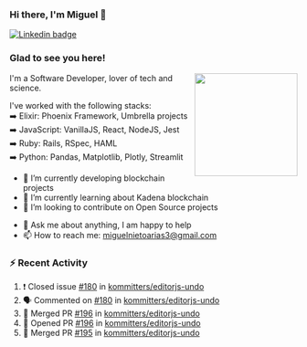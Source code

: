 ### Hi there, I'm Miguel 👋

<a href="https://linkedin.com/in/miguelnietoa/" target="_blank" rel="noopener noreferrer">
  <img src="https://img.shields.io/badge/-LinkedIn-0e76a8?style=flat-square&logo=Linkedin&logoColor=white" alt="Linkedin badge">
</a>
<!-- [![Website Badge](https://img.shields.io/badge/Website-3b5998?style=flat-square&logo=google-chrome&logoColor=white)](#notavailablenow#) 

<img src="https://i.imgur.com/tbrLrt5.gif" width=400 alt="Coding GIF" align="right"/>
-->


### Glad to see you here!
<a href="https://github.com/miguelnietoa"><img src="https://github-readme-stats-git-masterrstaa-rickstaa.vercel.app/api?username=miguelnietoa&show_icons=true&hide_border=true&count_private=true&include_all_commits=true&theme=tokyonight" height="180em" align="right"/></a>
I'm a Software Developer, lover of tech and science. 

I've worked with the following stacks:\
➡️ Elixir: Phoenix Framework, Umbrella projects\
➡️ JavaScript: VanillaJS, React, NodeJS, Jest\
➡️ Ruby: Rails, RSpec, HAML\
➡️ Python: Pandas, Matplotlib, Plotly, Streamlit

- 🔭 I’m currently developing blockchain projects
- 🌱 I’m currently learning about Kadena blockchain
- 👯 I’m looking to contribute on Open Source projects
<!-- 
- 😄 I just finished a Machine Learning course! 
- 🤔 I’m looking for help with ...
-->
- 💬 Ask me about anything, I am happy to help
- 📫 How to reach me: miguelnietoarias3@gmail.com


### ⚡ Recent Activity

<!--START_SECTION:activity-->
1. ❗️ Closed issue [#180](https://github.com/kommitters/editorjs-undo/issues/180) in [kommitters/editorjs-undo](https://github.com/kommitters/editorjs-undo)
2. 🗣 Commented on [#180](https://github.com/kommitters/editorjs-undo/issues/180) in [kommitters/editorjs-undo](https://github.com/kommitters/editorjs-undo)
3. 🎉 Merged PR [#196](https://github.com/kommitters/editorjs-undo/pull/196) in [kommitters/editorjs-undo](https://github.com/kommitters/editorjs-undo)
4. 💪 Opened PR [#196](https://github.com/kommitters/editorjs-undo/pull/196) in [kommitters/editorjs-undo](https://github.com/kommitters/editorjs-undo)
5. 🎉 Merged PR [#195](https://github.com/kommitters/editorjs-undo/pull/195) in [kommitters/editorjs-undo](https://github.com/kommitters/editorjs-undo)
<!--END_SECTION:activity-->
